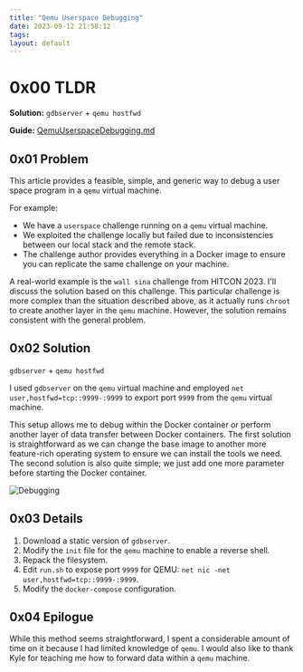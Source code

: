```yaml
---
title: "Qemu Userspace Debugging"
date: 2023-09-12 21:58:12
tags: 
layout: default
---
```


# 0x00 TLDR

**Solution:** `gdbserver` + `qemu hostfwd`

**Guide:** [QemuUserspaceDebugging.md](https://github.com/n132/n132Tools/blob/main/Kernel/QemuUserspaceDebugging.md)

## 0x01 Problem

This article provides a feasible, simple, and generic way to debug a user space program in a `qemu` virtual machine.

For example:

- We have a `userspace` challenge running on a `qemu` virtual machine.
- We exploited the challenge locally but failed due to inconsistencies between our local stack and the remote stack.
- The challenge author provides everything in a Docker image to ensure you can replicate the same challenge on your machine.

A real-world example is the `wall sina` challenge from HITCON 2023. I'll discuss the solution based on this challenge. This particular challenge is more complex than the situation described above, as it actually runs `chroot` to create another layer in the `qemu` machine. However, the solution remains consistent with the general problem.

## 0x02 Solution

`gdbserver` + `qemu hostfwd`

I used `gdbserver` on the `qemu` virtual machine and employed `net user,hostfwd=tcp::9999-:9999` to export port `9999` from the `qemu` virtual machine.

This setup allows me to debug within the Docker container or perform another layer of data transfer between Docker containers. The first solution is straightforward as we can change the base image to another more feature-rich operating system to ensure we can install the tools we need. The second solution is also quite simple; we just add one more parameter before starting the Docker container.

![Debugging](/Figures/QemuDebug/Debugging.png)

## 0x03 Details

1. Download a static version of `gdbserver`.
2. Modify the `init` file for the `qemu` machine to enable a reverse shell.
3. Repack the filesystem.
4. Edit `run.sh` to expose port `9999` for QEMU: `net nic -net user,hostfwd=tcp::9999-:9999`.
5. Modify the `docker-compose` configuration.

## 0x04 Epilogue

While this method seems straightforward, I spent a considerable amount of time on it because I had limited knowledge of `qemu`. I would also like to thank Kyle for teaching me how to forward data within a `qemu` machine.